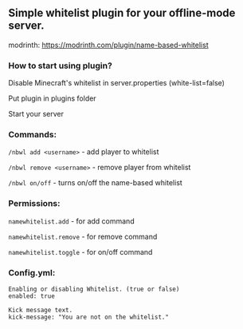 ## Simple whitelist plugin for your offline-mode server.

modrinth: https://modrinth.com/plugin/name-based-whitelist

###  How to start using plugin?

Disable Minecraft's whitelist in server.properties (white-list=false)

Put plugin in plugins folder

Start your server

###  Commands:

`/nbwl add <username>` - add player to whitelist

`/nbwl remove <username>` - remove player from whitelist

`/nbwl on/off` - turns on/off the name-based whitelist

###  Permissions:

`namewhitelist.add` - for add command

`namewhitelist.remove` - for remove command

`namewhitelist.toggle` - for on/off command


###  Config.yml:

```
Enabling or disabling Whitelist. (true or false)
enabled: true

Kick message text.
kick-message: "You are not on the whitelist."
```
